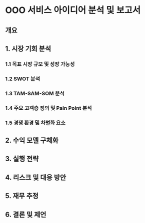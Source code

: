 # OOO 서비스 아이디어 분석 및 보고서

## 개요

## 1. 시장 기회 분석


### 1.1 목표 시장 규모 및 성장 가능성


### 1.2 SWOT 분석


### 1.3 TAM-SAM-SOM 분석


### 1.4 주요 고객층 정의 및 Pain Point 분석


### 1.5 경쟁 환경 및 차별화 요소


## 2. 수익 모델 구체화


## 3. 실행 전략


## 4. 리스크 및 대응 방안


## 5. 재무 추정


## 6. 결론 및 제언

